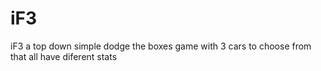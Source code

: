 # iF3
iF3 a top down simple dodge the boxes game with 3 cars to choose from that all have diferent stats
